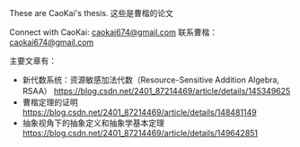 These are CaoKai's thesis.
这些是曹楷的论文

Connect with CaoKai: caokai674@gmail.com
联系曹楷：caokai674@gmail.com


主要文章有：

* 新代数系统：资源敏感加法代数（Resource-Sensitive Addition Algebra, RSAA） https://blog.csdn.net/2401_87214469/article/details/145349625
* 曹楷定理的证明  https://blog.csdn.net/2401_87214469/article/details/148481149
* 抽象视角下的抽象定义和抽象学基本定理  https://blog.csdn.net/2401_87214469/article/details/149642851
